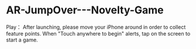 # AR-JumpOver---Novelty-Game
Play：  After launching, please move your iPhone around in order to collect feature points.  When "Touch anywhere to begin" alerts, tap on the screen to start a game.

